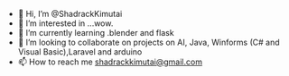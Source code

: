 - 👋 Hi, I’m @ShadrackKimutai
- 👀 I’m interested in ...wow. 
- 🌱 I’m currently learning .blender and flask
- 💞️ I’m looking to collaborate on projects on AI, Java, Winforms (C# and Visual Basic),Laravel and arduino
- 📫 How to reach me shadrackkimutai@gmail.com 

<!---
ShadrackKimutai/ShadrackKimutai is a ✨ special ✨ repository because its `README.md` (this file) appears on your GitHub profile.
You can click the Preview link to take a look at your changes.
--->
